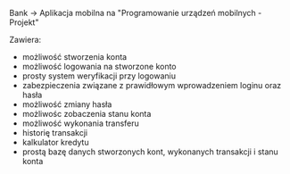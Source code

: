 
Bank -> Aplikacja mobilna na "Programowanie urządzeń mobilnych - Projekt"

Zawiera:

- możliwość stworzenia konta
- możliwość logowania na stworzone konto
- prosty system weryfikacji przy logowaniu
- zabezpieczenia związane z prawidłowym wprowadzeniem loginu oraz hasła
- możliwość zmiany hasła
- możliwośc zobaczenia stanu konta
- możliwość wykonania transferu
- historię transakcji
- kalkulator kredytu
- prostą bazę danych stworzonych kont, wykonanych transakcji i stanu konta
